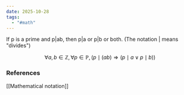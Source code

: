 ```yaml
---
date: 2025-10-28
tags:
  - "#math"
---
```

If p is a prime and p|ab, then p|a or p|b or both. (The notation | means "divides")

$$
\forall a,b\in\mathbb{Z}, \forall p \in \mathbb{P},\big(p\mid(ab)\Rightarrow (p\mid a \;\lor \;p\mid b)\big)
$$

### References
[[Mathematical notation]]
